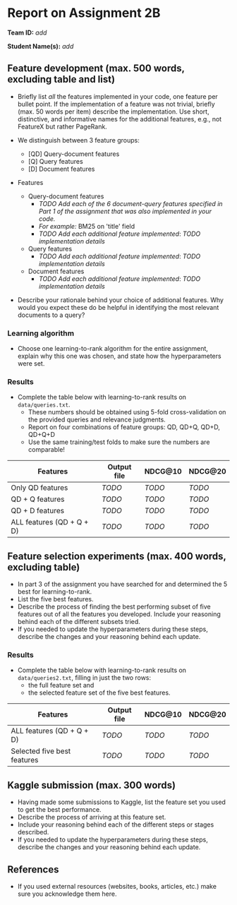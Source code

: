 # Report on Assignment 2B

**Team ID:** *add*

**Student Name(s):** *add*


## Feature development (max. 500 words, excluding table and list)

  * Briefly list *all* the features implemented in your code, one feature per bullet point. If the implementation of a feature was not trivial, briefly (max. 50 words per item) describe the implementation. Use short, distinctive, and informative names for the additional features, e.g., not FeatureX but rather PageRank.
  * We distinguish between 3 feature groups:
      - [QD] Query-document features
      - [Q] Query features
      - [D] Document features
  
  * Features
      * Query-document features
	      * *TODO Add each of the 6 document-query features specified in Part 1 of the assignment that was also implemented in your code.*
	      * *For example:* BM25 on 'title' field
          * *TODO Add each additional feature implemented*: *TODO implementation details*
	  * Query features
	      * *TODO Add each additional feature implemented*: *TODO implementation details*
	  * Document features
	      * *TODO Add each additional feature implemented*: *TODO implementation details*

  * Describe your rationale behind your choice of additional features. Why would you expect these do be helpful in identifying the most relevant documents to a query?

### Learning algorithm
* Choose one learning-to-rank algorithm for the entire assignment, explain why this one was chosen, and state how the hyperparameters were set. 

### Results

* Complete the table below with learning-to-rank results on `data/queries.txt`.
  - These numbers should be obtained using 5-fold cross-validation on the provided queries and relevance judgments.
  - Report on four combinations of feature groups: QD, QD+Q, QD+D, QD+Q+D
  - Use the same training/test folds to make sure the numbers are comparable!

| **Features** | **Output file** | **NDCG@10** | **NDCG@20** |
| -- | -- | -- | -- |
| Only QD features | *TODO* | *TODO* | *TODO* |
| QD + Q features | *TODO* | *TODO* | *TODO* |
| QD + D features | *TODO* | *TODO* | *TODO* |
| ALL features (QD + Q + D) | *TODO* | *TODO* | *TODO* |


## Feature selection experiments (max. 400 words, excluding table)

* In part 3 of the assignment you have searched for and determined the 5 best for learning-to-rank. 
* List the five best features.
* Describe the process of finding the best performing subset of five features out of all the features you developed. Include your reasoning behind each of the different subsets tried.
* If you needed to update the hyperparameters during these steps, describe the changes and your reasoning behind each update.

### Results

* Complete the table below with learning-to-rank results on `data/queries2.txt`, filling in just the two rows: 
    * the full feature set and 
	* the selected feature set of the five best features.

| **Features** | **Output file** | **NDCG@10** | **NDCG@20** |
| -- | -- | -- | -- |
| ALL features (QD + Q + D) | *TODO* | *TODO* | *TODO* |
| Selected five best features | *TODO* | *TODO* | *TODO* |


## Kaggle submission (max. 300 words)

* Having made some submissions to Kaggle, list the feature set you used to get the best performance. 
* Describe the process of arriving at this feature set. 
* Include your reasoning behind each of the different steps or stages described. 
* If you needed to update the hyperparameters during these steps, describe the changes and your reasoning behind each update.


## References

  * If you used external resources (websites, books, articles, etc.) make sure you acknowledge them here.
